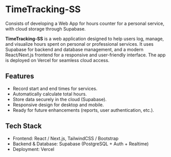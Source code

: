 # TimeTracking-SS
Consists of developing a Web App for hours counter for a personal service, with cloud storage through Supabase.

**TimeTracking-SS** is a web application designed to help users log, manage, and visualize hours spent on personal or professional services. It uses Supabase for backend and database management, and a modern React/Next.js frontend for a responsive and user-friendly interface. The app is deployed on Vercel for seamless cloud access.

## Features
- Record start and end times for services.
- Automatically calculate total hours.
- Store data securely in the cloud (Supabase).
- Responsive design for desktop and mobile.
- Ready for future enhancements (reports, user authentication, etc.).

## Tech Stack
- Frontend: React / Next.js, TailwindCSS / Bootstrap
- Backend & Database: Supabase (PostgreSQL + Auth + Realtime)
- Deployment: Vercel
